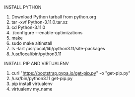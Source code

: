 
INSTALL PYTHON

1) Download Python tarball from python.org
2) tar -xvf Python-3.11.0.tar.xz
3) cd Python-3.11.0
4) ./configure --enable-optimizations
5) make
6) sudo make altinstall
7) ls -lart /usr/local/lib/python3.11/site-packages
8) /usr/local/bin/python3.11

INSTALL PIP AND VIRTUALENV

1) curl "https://bootstrap.pypa.io/get-pip.py" -o "get-pip.py"
2) /usr/bin/python3.11 get-pip.py
3) pip install virtualenv
4) virtualenv my_name
